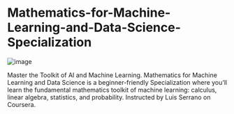 # Mathematics-for-Machine-Learning-and-Data-Science-Specialization
![image](https://github.com/cgarciaca/Mathematics-for-Machine-Learning-and-Data-Science-Specialization/assets/107439390/cadb6070-854a-4b63-8077-9b58ac410813)

Master the Toolkit of AI and Machine Learning. Mathematics for Machine Learning and Data Science is a beginner-friendly Specialization where you’ll learn the fundamental mathematics toolkit of machine learning: calculus, linear algebra, statistics, and probability.  Instructed by Luis Serrano on Coursera.
